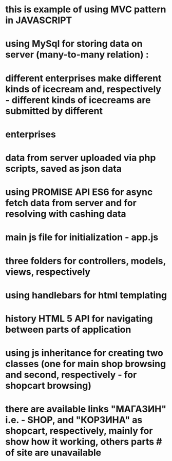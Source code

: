 # this is example of  using MVC pattern in JAVASCRIPT
# using MySql for storing data on server (many-to-many relation) : 
# different enterprises make different kinds of icecream and, respectively - different kinds of icecreams are submitted by different 
# enterprises
# data from server uploaded via php scripts, saved as json data
# using PROMISE API ES6 for async fetch data from server and for resolving with cashing data 
# main js file for initialization - app.js
# three folders for controllers, models, views, respectively
# using handlebars for html templating
# history HTML 5 API for navigating between parts of application
# using js inheritance for creating two classes (one for main shop browsing and second, respectively - for shopcart browsing)
# there are available links "МАГАЗИН"  i.e. - SHOP, and "КОРЗИНА" as shopcart, respectively, mainly for show how it working, others parts # of site are unavailable
#
#
#
#
#
#
